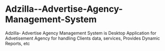# Adzilla--Advertise-Agency-Management-System
Adzilla- Advertise Agency Management System is Desktop Application for Advetisement Agency for handling Clients data, services, Provides Dynamic Reports, etc
